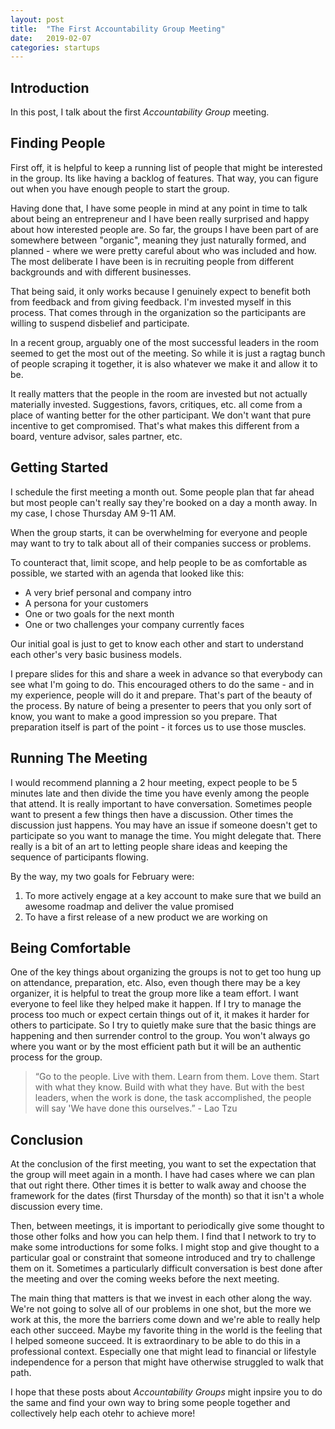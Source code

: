 ```yaml
---
layout: post
title:  "The First Accountability Group Meeting"
date:   2019-02-07
categories: startups
---
```


## Introduction

In this post, I talk about the first _Accountability Group_ meeting.

## Finding People

First off, it is helpful to keep a running list of people that might be interested in the 
group.  Its like having a backlog of features.  That way, you can figure out when you 
have enough people to start the group.

Having done that, I have some people in mind at any point in time to talk about
being an entrepreneur and I have been really surprised and happy about how interested 
people are.  So far, the groups I have been part of are somewhere between "organic", 
meaning they just naturally formed, and planned - where we were pretty careful about 
who was included and how.  The most deliberate I have been is in recruiting people 
from different backgrounds and with different businesses.

That being said, it only works because I genuinely expect to benefit both from feedback
and from giving feedback.  I'm invested myself in this process.  That comes through in 
the organization so the participants are willing to suspend disbelief and participate.

In a recent group, arguably one of the most successful leaders in the room seemed to get
 the most out of the meeting. So while it is just a ragtag bunch of people scraping
it together, it is also whatever we make it and allow it to be.

It really matters that the people in the room are invested but not actually 
materially invested.  Suggestions, favors, critiques, etc. all come from a place of 
wanting better for the other participant.  We don't want that pure incentive to 
get compromised.  That's what makes this different from a board, venture advisor, 
sales partner, etc.


## Getting Started

I schedule the first meeting a month out.  Some people plan that far ahead but most people
can't really say they're booked on a day a month away.  In my case, I chose Thursday AM
9-11 AM.

When the group starts, it can be overwhelming for everyone and people may want to try to 
talk about all of their companies success or problems.

To counteract that, limit scope, and help people to be as comfortable as possible, we 
started with an agenda that looked like this: 

- A very brief personal and company intro
- A persona for your customers
- One or two goals for the next month
- One or two challenges your company currently faces

Our initial goal is just to get to know each other and start to understand each other's 
very basic business models.

I prepare slides for this and share a week in advance so that everybody can see what I'm 
going to do.  This encouraged others to do the same - and in my experience, people will
do it and prepare.  That's part of the beauty of the process.  By nature of being a 
presenter to peers that you only sort of know, you want to make a good impression so you
prepare.  That preparation itself is part of the point - it forces us to use those muscles.

## Running The Meeting

I would recommend planning a 2 hour meeting, expect people to be 5 minutes late and then divide the 
time you have evenly among the people that attend.  It is really important to have 
conversation.  Sometimes people want to present a few things then have a discussion.
Other times the discussion just happens.  You may have an issue if someone doesn't get
to participate so you want to manage the time.  You might delegate that.  There really is 
a bit of an art to letting people share ideas and keeping the sequence of participants 
flowing.

By the way, my two goals for February were: 
1.  To more actively engage at a key account to make sure that we build an awesome roadmap and deliver the value promised
1.  To have a first release of a new product we are working on

## Being Comfortable

One of the key things about organizing the groups is not to get too hung up on attendance, 
preparation, etc.  Also, even though there may be a key organizer, it is helpful to treat
the group more like a team effort.  I want everyone to feel like they helped make it happen.
If I try to manage the process too much or expect certain things out of it, it makes it
harder for others to participate.  So I try to quietly make sure that the basic things are 
happening and then surrender control to the group.  You won't always go where you want or 
by the most efficient path but it will be an authentic process for the group.

>“Go to the people. Live with them. Learn from them. Love them. Start
with what they know. Build with what they have. But with the best
leaders, when the work is done, the task accomplished, the people will
say 'We have done this ourselves.” - Lao Tzu

## Conclusion

At the conclusion of the first meeting, you want to set the expectation that the group
will meet again in a month.  I have had cases where we can plan that out right there.
Other times it is better to walk away and choose the framework for the dates (first
Thursday of the month) so that it isn't a whole discussion every time.

Then, between meetings, it is important to periodically give some thought to those 
other folks and how you can help them.  I find that I network to try to make some 
introductions for some folks.  I might stop and give thought to a particular goal
or constraint that someone introduced and try to challenge them on it.  Sometimes
a particularly difficult conversation is best done after the meeting and over the 
coming weeks before the next meeting.

The main thing that matters is that we invest in each other along the way.  We're not 
going to solve all of our problems in one shot, but the more we work at this, the 
more the barriers come down and we're able to really help each other succeed.  Maybe
my favorite thing in the world is the feeling that I helped someone succeed.  It is 
extraordinary to be able to do this in a professional context.  Especially one that 
might lead to financial or lifestyle independence for a person that might have 
otherwise struggled to walk that path.

I hope that these posts about _Accountability Groups_ might inpsire you to do
the same and find your own way to bring some people together and collectively
help each otehr to achieve more!
